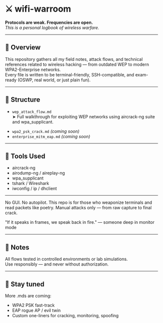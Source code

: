 # ⚔️ wifi-warroom

**Protocols are weak. Frequencies are open.**  
*This is a personal logbook of wireless warfare.*

---

## 🧭 Overview

This repository gathers all my field notes, attack flows, and technical references related to wireless hacking — from outdated WEP to modern WPA2-Enterprise networks.  
Every file is written to be terminal-friendly, SSH-compatible, and exam-ready (OSWP, real world, or just plain fun).

---

## 📂 Structure

- `wep_attack_flow.md`  
  ➤ Full walkthrough for exploiting WEP networks using aircrack-ng suite and wpa_supplicant.

<!-- Add more sections as you go -->
- `wpa2_psk_crack.md` *(coming soon)*
- `enterprise_mitm_eap.md` *(coming soon)*

---

## 🔧 Tools Used

- aircrack-ng
- airodump-ng / aireplay-ng
- wpa_supplicant
- tshark / Wireshark
- iwconfig / ip / dhclient

---

No GUI. No autopilot.
This repo is for those who weaponize terminals and read packets like poetry.
Manual attacks only — from raw capture to final crack.

"If it speaks in frames, we speak back in fire."
— someone deep in monitor mode

---

## 🧵 Notes

All flows tested in controlled environments or lab simulations.  
Use responsibly — and never without authorization.

---

## 📡 Stay tuned

More .mds are coming:
- WPA2 PSK fast-track
- EAP rogue AP / evil twin
- Custom one-liners for cracking, monitoring, spoofing
